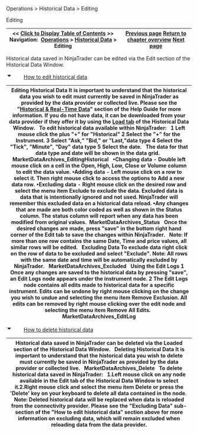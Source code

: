 ﻿


Operations \> Historical Data \> Editing






















Editing







| \<\< [Click to Display Table of Contents](editing.md) \>\> **Navigation:**     [Operations](operations-1.md) \> [Historical Data](historical_data_manager-1.md) \> Editing | [Previous page](exporting-1.md) [Return to chapter overview](historical_data_manager-1.md) [Next page](download-1.md) |
| --- | --- |














Historical data saved in NinjaTrader can be edited via the Edit section of the Historical Data Window.


![tog_minus](tog_minus-1.gif)        [How to edit historical data](javascript:HMToggle('toggle','HowToEditHistoricalData','HowToEditHistoricalData_ICON'))




| Editing Historical Data It is important to understand that the historical data you wish to edit must currently be saved in NinjaTrader as provided by the data provider or collected live. Please see the "[Historical \& Real\-Time Data](data_by_provider-1.md)" section of the Help Guide for more information. If you do not have data, it can be downloaded from your data provider if they offer it by using the [Load tab](download-1.md) of the Historical Data Window.   To edit historical data available within NinjaTrader:   1 Left mouse click the plus "\+" for "Historical" 2 Select the "\+" for the Instrument. 3 Select "Ask," "Bid," or "Last,"data type 4 Select the "Tick", "Minute", "Day" data type 5 Select the date.   The data for that data type and date will be shown in the data grid.   MarketDataArchives_EditingHistorical   •Changing data \- Double left mouse click on a cell in the Open, High, Low, Close or Volume column to edit the data value. •Adding data \- Left mouse click on a row to select it. Then right mouse click to access the options to Add a new data row. •Excluding data \- Right mouse click on the desired row and select the menu item Exclude to exclude the data. Excluded data is data that is intentionally ignored and not used. NinjaTrader will remember this excluded data on a historical data reload. •Any changes that are made are both color coded as well as shown in the Status column. The status column will report when any data has been modified from original values.  MarketDataArchives_Status   Once the desired changes are made, press "save" in the bottom right hand corner of the Edit tab to save the changes within NinjaTrader.    Note: If more than one row contains the same Date, Time and price values, all similar rows will be edited.    Excluding Data To exclude data right click on the row of data to be excluded and select "Exclude". Note: All rows with the same date and time will be automatically excluded by NinjaTrader.   MarketDataArchives_Excluded   Using the Edit Logs 1 Once any changes are saved to the historical data by pressing "save", an Edit Logs node appears under the instrument node.  2 The Edit Logs node contains all edits made to historical data for a specific instrument. Edits can be undone by right mouse clicking on the change you wish to undue and selecting the menu item Remove Exclusion. All edits can be removed by right mouse clicking over the edit node and selecting the menu item Remove All Edits.   MarketDataArchives_EditLog |
| --- |



![tog_minus](tog_minus-1.gif)        [How to delete historical data](javascript:HMToggle('toggle','HowToDeleteHistoricalData','HowToDeleteHistoricalData_ICON'))




| Historical data saved in NinjaTrader can be deleted via the Loaded section of the Historical Data Window.   Deleting Historical Data It is important to understand that the historical data you wish to delete must currently be saved in NinjaTrader as provided by the data provider or collected live.    MarketDataArchives_Delete   To delete historical data saved in NinjaTrader:   1\.Left mouse click on any node available in the Edit tab of the Historical Data Window to select it.2\.Right mouse click and select the menu item Delete or press the 'Delete' key on your keyboard to delete all data contained in the node.  Note: Deleted historical data will be replaced when data is reloaded from the connectivity provider. Please see the "Excluding Data" sub\-section of the "How to edit historical data" section above for more information on excluding data, which will remain excluded when reloading data from the data provider. |
| --- |










